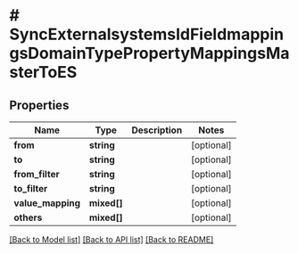 # # SyncExternalsystemsIdFieldmappingsDomainTypePropertyMappingsMasterToES

## Properties

Name | Type | Description | Notes
------------ | ------------- | ------------- | -------------
**from** | **string** |  | [optional]
**to** | **string** |  | [optional]
**from_filter** | **string** |  | [optional]
**to_filter** | **string** |  | [optional]
**value_mapping** | **mixed[]** |  | [optional]
**others** | **mixed[]** |  | [optional]

[[Back to Model list]](../../README.md#models) [[Back to API list]](../../README.md#endpoints) [[Back to README]](../../README.md)

